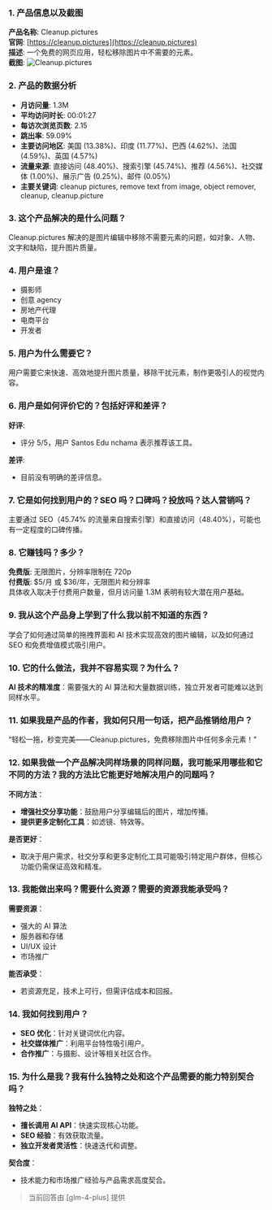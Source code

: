 ### 1. 产品信息以及截图

**产品名称**: Cleanup.pictures  
**官网**: [https://cleanup.pictures](https://cleanup.pictures)  
**描述**: 一个免费的网页应用，轻松移除图片中不需要的元素。  
**截图**: ![Cleanup.pictures](https://cdn-images.toolify.ai/image/65e273c9aab0ba5d7e573af013346a28.jpeg)

### 2. 产品的数据分析

- **月访问量**: 1.3M
- **平均访问时长**: 00:01:27
- **每访次浏览页数**: 2.15
- **跳出率**: 59.09%
- **主要访问地区**: 美国 (13.38%)、印度 (11.77%)、巴西 (4.62%)、法国 (4.59%)、英国 (4.57%)
- **流量来源**: 直接访问 (48.40%)、搜索引擎 (45.74%)、推荐 (4.56%)、社交媒体 (1.00%)、展示广告 (0.25%)、邮件 (0.05%)
- **主要关键词**: cleanup pictures, remove text from image, object remover, cleanup, cleanup.picture

### 3. 这个产品解决的是什么问题？

Cleanup.pictures 解决的是图片编辑中移除不需要元素的问题，如对象、人物、文字和缺陷，提升图片质量。

### 4. 用户是谁？

- 摄影师
- 创意 agency
- 房地产代理
- 电商平台
- 开发者

### 5. 用户为什么需要它？

用户需要它来快速、高效地提升图片质量，移除干扰元素，制作更吸引人的视觉内容。

### 6. 用户是如何评价它的？包括好评和差评？

**好评**:  
- 评分 5/5，用户 Santos Edu nchama 表示推荐该工具。

**差评**:  
- 目前没有明确的差评信息。

### 7. 它是如何找到用户的？SEO 吗？口碑吗？投放吗？达人营销吗？

主要通过 SEO（45.74% 的流量来自搜索引擎）和直接访问（48.40%），可能也有一定程度的口碑传播。

### 8. 它赚钱吗？多少？

**免费版**: 无限图片，分辨率限制在 720p  
**付费版**: $5/月 或 $36/年，无限图片和分辨率  
具体收入取决于付费用户数量，但月访问量 1.3M 表明有较大潜在用户基础。

### 9. 我从这个产品身上学到了什么我以前不知道的东西？

学会了如何通过简单的拖拽界面和 AI 技术实现高效的图片编辑，以及如何通过 SEO 和免费增值模式吸引用户。

### 10. 它的什么做法，我并不容易实现？为什么？

**AI 技术的精准度**：需要强大的 AI 算法和大量数据训练，独立开发者可能难以达到同样水平。

### 11. 如果我是产品的作者，我如何只用一句话，把产品推销给用户？

“轻松一拖，秒变完美——Cleanup.pictures，免费移除图片中任何多余元素！”

### 12. 如果我做一个产品解决同样场景的同样问题，我可能采用哪些和它不同的方法？我的方法比它能更好地解决用户的问题吗？

**不同方法**：
- **增强社交分享功能**：鼓励用户分享编辑后的图片，增加传播。
- **提供更多定制化工具**：如滤镜、特效等。

**是否更好**：
- 取决于用户需求，社交分享和更多定制化工具可能吸引特定用户群体，但核心功能仍需保证高效和精准。

### 13. 我能做出来吗？需要什么资源？需要的资源我能承受吗？

**需要资源**：
- 强大的 AI 算法
- 服务器和存储
- UI/UX 设计
- 市场推广

**能否承受**：
- 若资源充足，技术上可行，但需评估成本和回报。

### 14. 我如何找到用户？

- **SEO 优化**：针对关键词优化内容。
- **社交媒体推广**：利用平台特性吸引用户。
- **合作推广**：与摄影、设计等相关社区合作。

### 15. 为什么是我？我有什么独特之处和这个产品需要的能力特别契合吗？

**独特之处**：
- **擅长调用 AI API**：快速实现核心功能。
- **SEO 经验**：有效获取流量。
- **独立开发者灵活性**：快速迭代和调整。

**契合度**：
- 技术能力和市场推广经验与产品需求高度契合。

> 当前回答由 [glm-4-plus] 提供